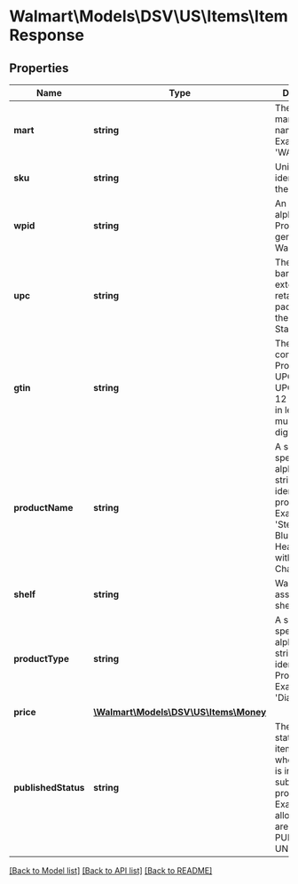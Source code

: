# Walmart\Models\DSV\US\Items\ItemResponse

## Properties

Name | Type | Description | Notes
------------ | ------------- | ------------- | -------------
**mart** | **string** | The marketplace name. Example: 'WALMART_CA' | [optional]
**sku** | **string** | Unique identifier for the item | [optional]
**wpid** | **string** | An alphanumeric Product ID generated by Walmart | [optional]
**upc** | **string** | The 12-digit bar code used extensively for retail packaging in the United States | [optional]
**gtin** | **string** | The GTIN-compatible Product ID (i.e. UPC or EAN). UPCs must be 12 or 14 digitis in length. EANs must be 13 digits in length. | [optional]
**productName** | **string** | A seller-specified, alphanumeric string uniquely identifying the product name. Example: 'Sterling Silver Blue Diamond Heart Pendant with 18in Chain' | [optional]
**shelf** | **string** | Walmart assigned item shelf name | [optional]
**productType** | **string** | A seller-specified, alphanumeric string uniquely identifying the Product Type. Example: 'Diamond' | [optional]
**price** | [**\Walmart\Models\DSV\US\Items\Money**](Money.md) |  | [optional]
**publishedStatus** | **string** | The published status of an item describes where the item is in the submission process. Examples of allowed values are PUBLISHED, UNPUBLISHED. | [optional]


[[Back to Model list]](./) [[Back to API list]](../../../../../README.md#supported-apis) [[Back to README]](../../../../../README.md)
